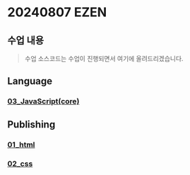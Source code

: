 # 20240807 EZEN 
## 수업 내용
> 수업 소스코드는 수업이 진행되면서 여기에 올려드리겠습니다.

## Language
### [03_JavaScript(core)](https://github.com/20240807-ezen/03-01_javascript_core)

## Publishing
### [01_html](https://github.com/20240807-ezen/01_html)
### [02_css](https://github.com/20240807-ezen/02_css)
